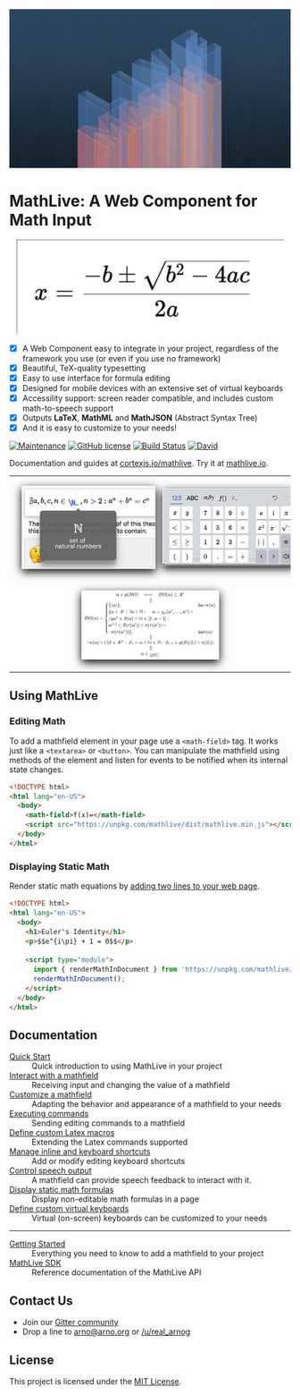 <div align="center">
    <img alt="math live" src="assets/mathlive-1.png?raw=true">
</div>

# MathLive: A Web Component for Math Input

<p align="center">
    <img width="479" alt="Screenshot" src="assets/screenshots/mathlive-demo.png">
</p>

- [x] A Web Component easy to integrate in your project, regardless of the
      framework you use (or even if you use no framework)
- [x] Beautiful, TeX-quality typesetting
- [x] Easy to use interface for formula editing
- [x] Designed for mobile devices with an extensive set of virtual keyboards
- [x] Accessility support: screen reader compatible, and includes custom
      math-to-speech support
- [x] Outputs **LaTeX**, **MathML** and **MathJSON** (Abstract Syntax Tree)
- [x] And it is easy to customize to your needs!

[![Maintenance](https://img.shields.io/maintenance/yes/2021.svg)]()
[![GitHub license](https://img.shields.io/badge/license-MIT-brightgreen.svg)](https://raw.githubusercontent.com/arnog/mathlive/master/LICENSE.txt)
[![Build Status](https://travis-ci.org/arnog/mathlive.svg?branch=master)](https://travis-ci.org/arnog/mathlive)
[![David](https://img.shields.io/david/dev/arnog/mathlive.svg)]()

Documentation and guides at
[cortexjs.io/mathlive](http://cortexjs.io/mathlive/). Try it at
[mathlive.io](https://mathlive.io).

<table align="center" >
    <tr>
        <td width='50%' align='center' style="border:none;">
            <img alt="The popover panel" 
            style='margin:15px; box-shadow: 0px 5px 15px #000; border: 1px solid #eee' 
            src="assets/screenshots/popover.png">
        </td>
        <td width='50%' align='center' style="border:none;">
            <img alt="A Virtual Keyboard" 
            style='margin:15px; box-shadow: 0px 5px 15px #000; border: 1px solid #eee' 
            src="assets/screenshots/virtualKeyboard.png">
        </td>
    </tr>
    <tr style="background-color: initial; border: none;">
        <td colspan="2" align="center" style="border:none;">
            <img width="50%" alt="The Loop Equation" 
            style='margin:15px; box-shadow: 0px 5px 15px #000; border: 1px solid #eee' 
            src="assets/screenshots/loop-eqn.png">
        </td>
    </tr>
</table>

## Using MathLive

### Editing Math

To add a mathfield element in your page use a `<math-field>` tag. It works just
like a `<textarea>` or `<button>`. You can manipulate the mathfield using
methods of the element and listen for events to be notified when its internal
state changes.

```html
<!DOCTYPE html>
<html lang="en-US">
  <body>
    <math-field>f(x)=</math-field>
    <script src="https://unpkg.com/mathlive/dist/mathlive.min.js"></script>
  </body>
</html>
```

### Displaying Static Math

Render static math equations by
[adding two lines to your web page](tutorials/USAGE_GUIDE.md).

```html
<!DOCTYPE html>
<html lang="en-US">
  <body>
    <h1>Euler's Identity</h1>
    <p>$$e^{i\pi} + 1 = 0$$</p>

    <script type="module">
      import { renderMathInDocument } from 'https://unpkg.com/mathlive/dist/mathlive.min.mjs';
      renderMathInDocument();
    </script>
  </body>
</html>
```

## Documentation

<dl>
  <dt><a href="https://cortexjs.io/mathlive/guides/introduction">Quick Start</a></dt>
  <dd>Quick introduction to using MathLive in your project</dd>  
  <dt><a href="https://cortexjs.io/mathlive/guides/interacting">Interact with a mathfield</a></dt>
  <dd>Receiving input and changing the value of a mathfield</dd>
  <dt><a href="https://cortexjs.io/mathlive/guides/customizing">Customize a mathfield</a></dt>
  <dd>Adapting the behavior and appearance of a mathfield to your needs</dd>
  <dt><a href="https://cortexjs.io/mathlive/guides/commands">Executing commands</a></dt>
  <dd>Sending editing commands to a mathfield</dd>
  <dt><a href="https://cortexjs.io/mathlive/guides/macros">Define custom Latex macros</a></dt>
  <dd>Extending the Latex commands supported</dd>
  <dt><a href="https://cortexjs.io/mathlive/guides/shortcuts">Manage inline and keyboard shortcuts</a></dt>
  <dd>Add or modify editing keyboard shortcuts</dd>
  <dt><a href="https://cortexjs.io/mathlive/guides/speech">Control speech output</a></dt>
  <dd>A mathfield can provide speech feedback to interact with it.</dd>
  <dt><a href="https://cortexjs.io/mathlive/guides/static">Display static math formulas</a></dt>
  <dd>Display non-editable math formulas in a page</dd>
  <dt><a href="https://cortexjs.io/mathlive/guides/virtual-keyboards">Define custom virtual keyboards</a></dt>
  <dd>Virtual (on-screen) keyboards can be customized to your needs</dd>
  <hr>
  <dt><a href="https://cortexjs.io/guides/mathfield-getting-started">Getting Started</a></dt>
  <dd>Everything you need to know to add a mathfield to your project</dd>  
  <dt><a href="https://cortexjs.io/docs/mathlive">MathLive SDK</a></dt>
  <dd>Reference documentation of the MathLive API</dd>

</dl>

## Contact Us

- Join our [Gitter community](https://gitter.im/cortex-js/community)
- Drop a line to arno@arno.org or
  [/u/real_arnog](https://www.reddit.com/user/real_arnog)

## License

This project is licensed under the [MIT License](LICENSE.txt).
